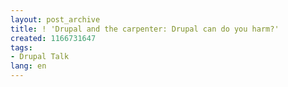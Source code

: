 ```yaml
---
layout: post_archive
title: ! 'Drupal and the carpenter: Drupal can do you harm?'
created: 1166731647
tags:
- Drupal Talk
lang: en
---
```



